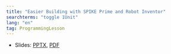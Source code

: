 ```yaml
---
title: "Easier Building with SPIKE Prime and Robot Inventor"
searchterms: "toggle 1Unit"
lang: "en"
tag: ProgrammingLesson
---
```

 <ul>
 <li class="ng-binding">Slides:
 <a href="ProgrammingLessons/NewElements.pptx">PPTX</a>,
 <a href="ProgrammingLessons/NewElements.pdf">PDF</a>
 </li>
 </ul>
